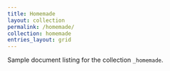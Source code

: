 ```yaml
---
title: Homemade
layout: collection
permalink: /homemade/
collection: homemade
entries_layout: grid
---
```


Sample document listing for the collection `_homemade`.

